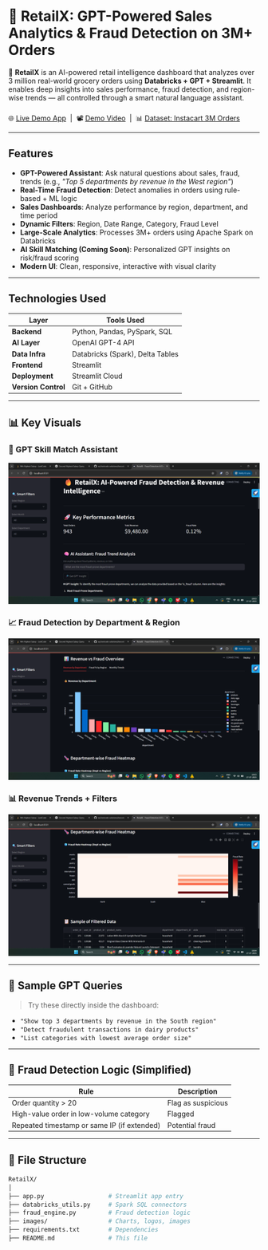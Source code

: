 # 🛒 RetailX: GPT-Powered Sales Analytics & Fraud Detection on 3M+ Orders

🚀 **RetailX** is an AI-powered retail intelligence dashboard that analyzes over 3 million real-world grocery orders using **Databricks + GPT + Streamlit**.
 It enables deep insights into sales performance, fraud detection, and region-wise trends — all controlled through a smart natural language assistant.

### 
🌐 [Live Demo App](https://your-streamlit-link.com) &nbsp;|&nbsp; 
📽️ [Demo Video](https://your-loom-link.com) &nbsp;|&nbsp; 
📊 [Dataset: Instacart 3M Orders](https://www.instacart.com/datasets/grocery-orders)

---

## Features

- **GPT-Powered Assistant**: Ask natural questions about sales, fraud, trends (e.g., *"Top 5 departments by revenue in the West region"*)
- **Real-Time Fraud Detection**: Detect anomalies in orders using rule-based + ML logic
- **Sales Dashboards**: Analyze performance by region, department, and time period
- **Dynamic Filters**: Region, Date Range, Category, Fraud Level
- **Large-Scale Analytics**: Processes 3M+ orders using Apache Spark on Databricks
- **AI Skill Matching (Coming Soon)**: Personalized GPT insights on risk/fraud scoring
- **Modern UI**: Clean, responsive, interactive with visual clarity

---

## Technologies Used

| Layer        | Tools Used |
|--------------|------------|
| **Backend**  | Python, Pandas, PySpark, SQL |
| **AI Layer** | OpenAI GPT-4 API |
| **Data Infra** | Databricks (Spark), Delta Tables |
| **Frontend** | Streamlit |
| **Deployment** | Streamlit Cloud |
| **Version Control** | Git + GitHub |

---

## 📊 Key Visuals

### 🔎 GPT Skill Match Assistant
![GPT Assistant](images/gpt-assistant.png)

### 📈 Fraud Detection by Department & Region
![Fraud Analysis](images/fraud-detection.png)

### 📊 Revenue Trends + Filters
![Revenue](images/revenue-trend.png)

---

## 🧪 Sample GPT Queries
> Try these directly inside the dashboard:
- `"Show top 3 departments by revenue in the South region"`
- `"Detect fraudulent transactions in dairy products"`
- `"List categories with lowest average order size"`

---

## 🧼 Fraud Detection Logic (Simplified)

| Rule | Description |
|------|-------------|
| Order quantity > 20 | Flag as suspicious |
| High-value order in low-volume category | Flagged |
| Repeated timestamp or same IP (if extended) | Potential fraud |

---

## 📁 File Structure

```bash
RetailX/
│
├── app.py                  # Streamlit app entry           
├── databricks_utils.py     # Spark SQL connectors
├── fraud_engine.py         # Fraud detection logic
├── images/                 # Charts, logos, images
├── requirements.txt        # Dependencies
├── README.md               # This file
